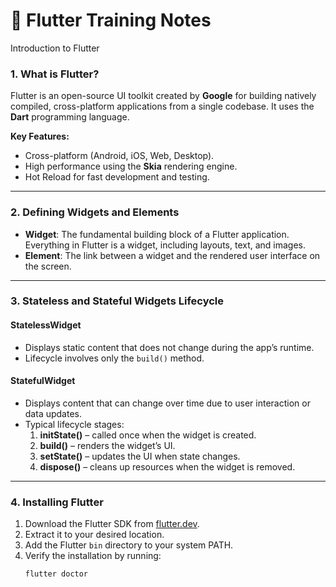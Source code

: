 # 📱 Flutter Training Notes

 Introduction to Flutter

### 1. What is Flutter?
Flutter is an open-source UI toolkit created by **Google** for building natively compiled, cross-platform applications from a single codebase. It uses the **Dart** programming language.

**Key Features:**
- Cross-platform (Android, iOS, Web, Desktop).
- High performance using the **Skia** rendering engine.
- Hot Reload for fast development and testing.

---

### 2. Defining Widgets and Elements
- **Widget**: The fundamental building block of a Flutter application. Everything in Flutter is a widget, including layouts, text, and images.
- **Element**: The link between a widget and the rendered user interface on the screen.

---

### 3. Stateless and Stateful Widgets Lifecycle

#### StatelessWidget
- Displays static content that does not change during the app’s runtime.
- Lifecycle involves only the `build()` method.

#### StatefulWidget
- Displays content that can change over time due to user interaction or data updates.
- Typical lifecycle stages:
  1. **initState()** – called once when the widget is created.
  2. **build()** – renders the widget’s UI.
  3. **setState()** – updates the UI when state changes.
  4. **dispose()** – cleans up resources when the widget is removed.

---

### 4. Installing Flutter
1. Download the Flutter SDK from [flutter.dev](https://flutter.dev).
2. Extract it to your desired location.
3. Add the Flutter `bin` directory to your system PATH.
4. Verify the installation by running:
   ```bash
   flutter doctor
